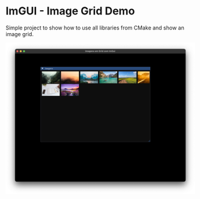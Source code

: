 # ImGUI - Image Grid Demo

Simple project to show how to use all libraries from CMake and show an image grid.

![extras/images/ss.png](extras/images/ss.png)

